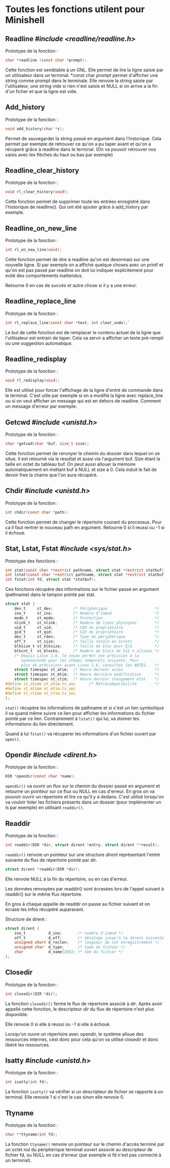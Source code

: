 # Toutes les fonctions utilent pour **Minishell**

## Readline *#include <readline/readline.h>*

Prototype de la fonction :
```c
char *readline (const char *prompt);
```
Cette fonction est semblable à un GNL. Elle permet de lire la ligne saisie par un utilisateur dans un terminal.
*const char *prompt* permet d'afficher une string comme prompt dans le terminale.
Elle renvoie la string saisie par l'utilisateur, une string vide si rien n'est saisie et NULL si on arrive a la fin d'un ficher et que la ligne est vide.


## Add_history

Prototype de la fonction :
```c
void add_history(char *s);
```
Permet de sauvegarder la string passé en argument dans l'historique. Cela permet par exemple de retrouver ce qu'on a pu taper avant et qu'on a récuperé grâce à readline dans le terminal. (On va pouvoir retrouver nos saisis avec les flèches du haut ou bas par exemple)


## Readline_clear_history

Prototype de la fonction :
```c
void rl_clear_history(void);
```

Cette fonction permet de supprimer toute les entrées enregistré dans l'historique de readline().
Qui ont été ajouter grâce à add_history par exemple.


## Readline_on_new_line

Prototype de la fonction :
```c
int rl_on_new_line(void);
```
Cette fonction permet de dire à readline qu'on est desormais sur une nouvelle ligne. 
Si par exemple on a affiché quelque choses avec un printf et qu'on est pas passé par readline on doit lui indiquer explicitement pour evité des comportements inattendus.

Retourne 0 en cas de succés et autre chose si il y a une erreur.


## Readline_replace_line

Prototype de la fonction :
```c
int rl_replace_line(const char *text, int clear_undo);`
```
Le but de cette fonction est de remplacer le contenu actuel de la ligne que l'utilisateur est entrain de taper.
Cela va servir a afficher un texte pré-rempli ou une suggestion automatique. 


## Readline_redisplay

Prototype de la fonction :

```c
void rl_redisplay(void);
```

Elle est utilisé pour forcer l'affichage de la ligne d'entré de commande dans le terminal.
C'est utile par exemple si on a modifié la ligne avec replace_line ou si on veut afficher un message qui est en dehors de readline. Comment un message d'erreur par exemple.

## Getcwd *#include <unistd.h>*

Prototype de la fonction :

```c
char *getcwd(char *buf, size_t size);
```
Cette fonction permet de renvoyer le chemin du dossier dans lequel on se situe. Il est retourné via le resultat et aussi via l'argument buf.
Size étant la taille en octet du tableau buf.
On peut aussi allouer la mémoire automatiquement en mettant buf à NULL et size à 0. Cela induit le fait de devoir free la chaine que l'on aura récupéré.


## Chdir *#include <unistd.h>*

Prototype de la fonction :
```c
int chdir(const char *path);
```
Cette fonction permet de changer le répertoire courant du processus.
Pour ca il faut rentrer le nouveau path en argument.
Retourne 0 si il reussi ou -1 si il échoue.


## Stat, Lstat, Fstat *#include <sys/stat.h>*

Prototype des fonctions :

```c
int stat(const char *restrict pathname, struct stat *restrict statbuf);
int lstat(const char *restrict pathname, struct stat *restrict statbuf);
int fstat(int fd, struct stat *statbuf);
```

Ces fonctions récupère des informations sur le fichier passé en argument (pathname) dans le tampon pointé par stat.

```c
struct stat {
    dev_t     st_dev;         /* Périphérique                     */
    ino_t     st_ino;         /* Numéro d’inœud                   */
    mode_t    st_mode;        /* Protection                       */
    nlink_t   st_nlink;       /* Nombre de liens physiques        */
    uid_t     st_uid;         /* UID du propriétaire              */
    gid_t     st_gid;         /* GID du propriétaire              */
    dev_t     st_rdev;        /* Type de périphérique             */
    off_t     st_size;        /* Taille totale en octets          */
    blksize_t st_blksize;     /* Taille de bloc pour E/S          */
    blkcnt_t  st_blocks;      /* Nombre de blocs de 512 o alloués */
    /* Depuis Linux 2.6, le noyau permet une précision à la
       nanoseconde pour les champs temporels suivants. Pour
       plus de précisions avant Linux 2.6, consultez les NOTES.   */
    struct timespec st_atim;  /* Heure dernier accès              */
    struct timespec st_mtim;  /* Heure dernière modification      */
    struct timespec st_ctim;  /* Heure dernier changement état    */
#define st_atime st_atim.tv_sec      /* Rétrocompatibilité        */
#define st_mtime st_mtim.tv_sec
#define st_ctime st_ctim.tv_sec
};
```

`stat()` récupère les informations de pathname et si c'est un lien symbolique il va quand même suivre ce lien pour afficher les informations du fichier pointé par ce lien. 
Contrairement à `lstat()` qui lui, va donner les informations du lien directement.

Quand à lui `fstat()` va récuperer les informations d'un fichier ouvert par `open()`.

## Opendir *#include <dirent.h>*

Prototype de la fonction : 

```c
DIR *opendir(const char *name);
```

`opendir()` va ouvrir un flux sur le chemin du dossier passé en argument et retourne un pointeur sur ce flux ou NULL en cas d'erreur.
En gros on va pouvoir ouvrir un répertoire et lire ce qu'il y a dedans.
C'est utilisé lorsqu'on va vouloir lister les fichiers présents dans un dossier (pour implémenter un ls par exemple) en utilisant `readdir()`.

## Readdir 

Prototype de la fonction :

```c
int readdir(DIR *dir, struct dirent *entry, struct dirent **result);
```

`readdir()` renvoie un pointeur sur une structure *dirent* représentant l'entré suivante du flux de répertoire pointé par *dir*. 
```c 
struct dirent *readdir(DIR *dir);
```
Elle renvoie NULL à la fin du répertoire, ou en cas d'erreur.

Les données renvoyées par readdir() sont écrasées lors de l'appel suivant à readdir() sur le même flux répertoire.

En gros à chaque appelle de readdir on passe au fichier suivant et on écrase les infos récupéré auparavant.

Structure de dirent :

```c
struct dirent {
    ino_t          d_ino;       /* numéro d'inœud */
    off_t          d_off;       /* décalage jusqu'à la dirent suivante */
    unsigned short d_reclen;    /* longueur de cet enregistrement */
    unsigned char  d_type;      /* type du fichier */
    char           d_name[256]; /* nom du fichier */
};
```

## Closedir

Prototype de la fonction :

```c
int closedir(DIR *dir);
```

La fonction `closedir()` ferme le flux de répertoire associé à *dir*. Après avoir appellé cette fonction, le descripteur *dir* du flux de répertoire n'est plus disponible.

Elle renvoie 0 si elle à reussi ou -1 si elle à échoué.

Lorsqu'on ouvre un répertoire avec opendir, le système alloue des ressources internes, cést donc pour cela qu'on va utilisé closedir et donc libéré les ressources.

## Isatty *#include <unistd.h>*

Prototype de la fonction :

```c
int isatty(int fd);
```

La fonction `isatty()` va vérifier si un descripteur de fichier se rapporte à un terminal.
Elle renvoie 1 si c'est le cas sinon elle renvoie 0.

## Ttyname

Prototype de la fonction :
```c
char **ttyname(int fd);
```

La fonction `ttyname()` renvoie un pointeur sur le chemin d'accès terminé par un octet nul du périphérique terminal ouvert associé au descripteur de fichier fd, ou NULL en cas d'erreur (par exemple si fd n'est pas connecté à un terminal).

